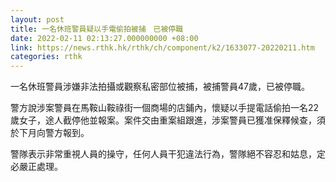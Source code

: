 ```yaml
---
layout: post
title: 一名休班警員疑以手電偷拍被捕　已被停職
date: 2022-02-11 02:13:27.000000000 +08:00
link: https://news.rthk.hk/rthk/ch/component/k2/1633077-20220211.htm
categories: rthk
---
```


一名休班警員涉嫌非法拍攝或觀察私密部位被捕，被捕警員47歲，已被停職。

警方說涉案警員在馬鞍山鞍祿街一個商場的店鋪內，懷疑以手提電話偷拍一名22歲女子，途人截停他並報案。案件交由重案組跟進，涉案警員已獲准保釋候查，須於下月向警方報到。

警隊表示非常重視人員的操守，任何人員干犯違法行為，警隊絕不容忍和姑息，定必嚴正處理。
